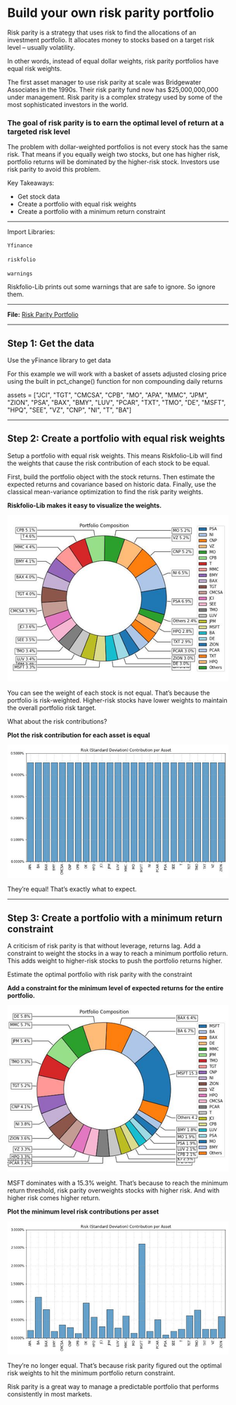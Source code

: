 # Build your own risk parity portfolio

Risk parity is a strategy that uses risk to find the allocations of an investment portfolio. It allocates money to stocks based on a target risk level – usually volatility.

In other words, instead of equal dollar weights, risk parity portfolios have equal risk weights.

The first asset manager to use risk parity at scale was Bridgewater Associates in the 1990s. Their risk parity fund now has $25,000,000,000 under management. Risk parity is a complex strategy used by some of the most sophisticated investors in the world.

### The goal of risk parity is to earn the optimal level of return at a targeted risk level

The problem with dollar-weighted portfolios is not every stock has the same risk. That means if you equally weigh two stocks, but one has higher risk, portfolio returns will be dominated by the higher-risk stock. Investors use risk parity to avoid this problem.

Key Takeaways:

- Get stock data
- Create a portfolio with equal risk weights
- Create a portfolio with a minimum return constraint

---

Import Libraries:

    Yfinance

    riskfolio

    warnings
    
Riskfolio-Lib prints out some warnings that are safe to ignore. So ignore them.    

---

**File:** [Risk Parity Portfolio](RiskParityPortfolio.ipynb)

---

## Step 1: Get the data

Use the yFinance library to get data

For this example we will work with a basket of assets adjusted closing price using the built in pct_change() function for non compounding daily returns

assets = ["JCI", "TGT", "CMCSA", "CPB", "MO", "APA", "MMC", "JPM",
          "ZION", "PSA", "BAX", "BMY", "LUV", "PCAR", "TXT", "TMO",
          "DE", "MSFT", "HPQ", "SEE", "VZ", "CNP", "NI", "T", "BA"]

---

## Step 2: Create a portfolio with equal risk weights

Setup a portfolio with equal risk weights. 
This means Riskfolio-Lib will find the weights that cause the risk contribution of each stock to be equal.

First, build the portfolio object with the stock returns. 
Then estimate the expected returns and covariance based on historic data. 
Finally, use the classical mean-variance optimization to find the risk parity weights.

**Riskfolio-Lib makes it easy to visualize the weights.**

![Portfolio Composition](./Images/portfolioComposition.jpg)

You can see the weight of each stock is not equal. That’s because the portfolio is risk-weighted. Higher-risk stocks have lower weights to maintain the overall portfolio risk target.



What about the risk contributions?

**Plot the risk contribution for each asset is equal**

![Risk Contribution per Asset](./Images/riskContribution.jpg)

They’re equal! That’s exactly what to expect.

---

## Step 3: Create a portfolio with a minimum return constraint

A criticism of risk parity is that without leverage, returns lag. 
Add a constraint to weight the stocks in a way to reach a minimum portfolio return. 
This adds weight to higher-risk stocks to push the portfolio returns higher.


Estimate the optimal portfolio with risk parity with the constraint


**Add a constraint for the minimum level of expected returns for the entire portfolio.**

![Min level expected Portfolio Composition](./Images/minLevelPortfolioComposition.jpg)

MSFT dominates with a 15.3% weight. That’s because to reach the minimum return threshold, risk parity overweights stocks with higher risk. And with higher risk comes higher return.

**Plot the minimum level risk contributions per asset**

![Min level Risk Contribution per Asset](./Images/minLevelRiskContribution.jpg)

They’re no longer equal. That’s because risk parity figured out the optimal risk weights to hit the minimum portfolio return constraint.

Risk parity is a great way to manage a predictable portfolio that performs consistently in most markets.